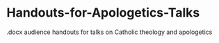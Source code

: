 # Handouts-for-Apologetics-Talks
.docx audience handouts for talks on Catholic theology and apologetics
